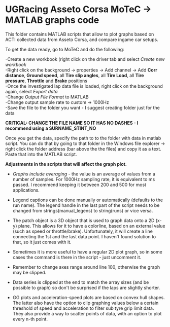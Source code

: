 # UGRacing Asseto Corsa MoTeC -> MATLAB graphs code

This folder contains MATLAB scripts that allow to plot graphs based on ACTI collected data from Asseto Corsa, and compare ingame car setups.

To get the data ready, go to MoTeC and do the following:

-Create a new workbook (right click on the driver tab and select *Create new workbook* <br>
-Right click on the background -> properties -> Add channel -> Add **Corr distance**, **Ground speed**, all **Tire slip angles**, all **Tire Load**, all **Tire pressure**, **Throttle** and **Brake** positions <br>
-Once the investigated lap data file is loaded, right click on the background again, select *Export data* <br>
-Change *Output File Format* to MATLAB <br>
-Change output sample rate to custom -> 1000Hz <br>
-Save the file to the folder you want - I suggest creating folder just for the data<br>

**CRITICAL: CHANGE THE FILE NAME SO IT HAS NO DASHES - I recommend using a SURNAME_STINT_NO**

Once you get the data, specify the path to to the folder with data in matlab script. You can do that by going to that folder in the Windows file explorer -> right click the folder address (bar above the the files) and copy it as a text. Paste that into the MATLAB script.

**Adjustments in the scripts that will affect the graph plot.**
- *Graphs include averaging* - the value is an average of values from a number of samples. For 1000Hz sampling rate, it is equivalent to ms passed. I recommend keeping it between 200 and 500 for most applications.
- Legend captions can be done manually or automatically (defaults to the run name). The legend handle in the last part of the script needs to be changed from strings(manual_legens) to string(runs) or vice versa.
- The patch object is a 3D object that is used to graph data onto a 2D (x-y) plane. This allows for it to have a colorline, based on an external value (such as speed or throttle/brake).
  Unfortunately, it will create a line connecting the 1st and the last data point. I haven't found solution to that, so it just comes with it.
- Sometimes it is more useful to have a regular 2D plot graph, so in some cases the command is there in the script - just uncomment it.
- Remember to change axes range around line 100, otherwise the graph may be clipped.
- Data series is clipped at the end to match the array sizes (and be possible to graph) so don't be surprised if the laps are slightly shorter.

- GG plots and acceleration-speed plots are based on convex hull shapes. The latter also have the option to clip graphing values below a certain threshold of speed and acceleration to filter sub tyre grip limit data. They also provide a way to scatter points of data, with an option to plot every n-th point.
